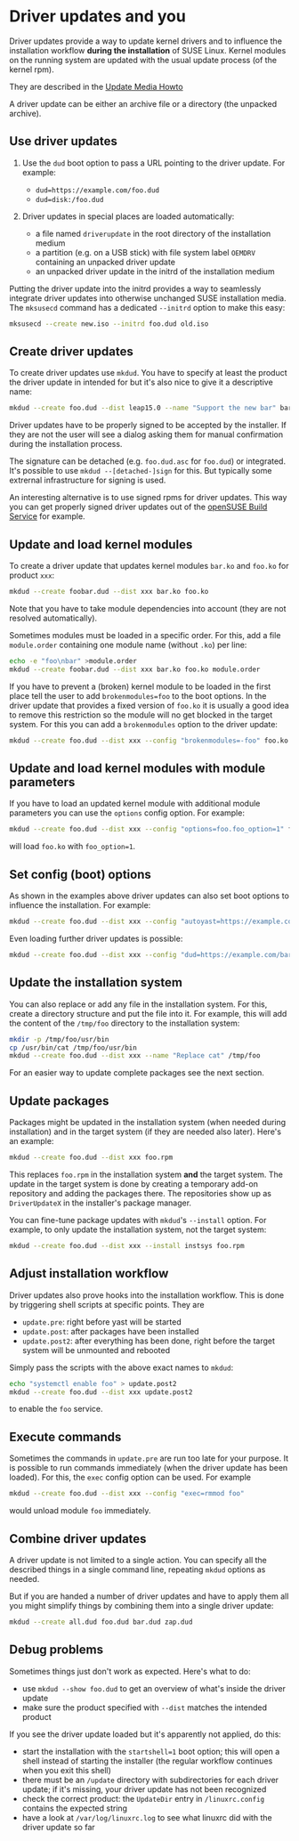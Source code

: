 # Driver updates and you

Driver updates provide a way to update kernel drivers and to influence the
installation workflow **during the installation** of SUSE Linux.
Kernel modules on the running system are updated with the usual update process (of the kernel rpm).

They are described in the [Update Media Howto](http://ftp.suse.com/pub/people/hvogel/Update-Media-HOWTO/Update-Media-HOWTO.html)

A driver update can be either an archive file or a directory (the unpacked archive).


## Use driver updates

1. Use the `dud` boot option to pass a URL pointing to the driver update. For example:

    - `dud=https://example.com/foo.dud`
    - `dud=disk:/foo.dud`

2. Driver updates in special places are loaded automatically:

    - a file named `driverupdate` in the root directory of the installation medium
    - a partition (e.g. on a USB stick) with file system label `OEMDRV` containing an unpacked driver update
    - an unpacked driver update in the initrd of the installation medium

Putting the driver update into the initrd provides a way to seamlessly integrate driver updates into otherwise
unchanged SUSE installation media. The `mksusecd` command has a dedicated `--initrd` option to make this easy:

```sh
mksusecd --create new.iso --initrd foo.dud old.iso
```


## Create driver updates

To create driver updates use `mkdud`. You have to specify at least the product the driver update in intended for but it's
also nice to give it a descriptive name:

```sh
mkdud --create foo.dud --dist leap15.0 --name "Support the new bar" bar.ko
```

Driver updates have to be properly signed to be accepted by the installer. If they are not the user will
see a dialog asking them for manual confirmation during the installation process.

The signature can be detached (e.g. `foo.dud.asc` for `foo.dud`) or integrated. It's possible to use `mkdud --[detached-]sign` for this.
But typically some extrernal infrastructure for signing is used.

An interesting alternative is to use signed rpms for driver updates. This way you can get properly signed driver updates
out of the [openSUSE Build Service](https://build.opensuse.org) for example.


## Update and load kernel modules

To create a driver update that updates kernel modules `bar.ko` and `foo.ko` for product `xxx`:

```sh
mkdud --create foobar.dud --dist xxx bar.ko foo.ko
```

Note that you have to take module dependencies into account (they are not resolved automatically).

Sometimes modules must be loaded in a specific order. For this, add a file `module.order` containing one module name (without `.ko`) per line:

```sh
echo -e "foo\nbar" >module.order
mkdud --create foobar.dud --dist xxx bar.ko foo.ko module.order
```

If you have to prevent a (broken) kernel module to be loaded in the first
place tell the user to add `brokenmodules=foo` to the boot options. In the driver update that
provides a fixed version of `foo.ko` it is usually a good idea to remove this restriction so the module
will no get blocked in the target system. For this you can add a `brokenmodules` option to the driver update:

```sh
mkdud --create foo.dud --dist xxx --config "brokenmodules=-foo" foo.ko
```


## Update and load kernel modules with module parameters

If you have to load an updated kernel module with additional module parameters you can use the `options` config option.
For example:

```sh
mkdud --create foo.dud --dist xxx --config "options=foo.foo_option=1" foo.ko
```

will load `foo.ko` with `foo_option=1`.


## Set config (boot) options

As shown in the examples above driver updates can also set boot options to influence the installation. For example:

```sh
mkdud --create foo.dud --dist xxx --config "autoyast=https://example.com/foo.xml" --config "selfupdate=0"
```

Even loading further driver updates is possible:

```sh
mkdud --create foo.dud --dist xxx --config "dud=https://example.com/bar.dud"
```


## Update the installation system

You can also replace or add any file in the installation system. For this, create a directory structure and put the file into it.
For example, this will add the content of the `/tmp/foo` directory to the installation system:

```sh
mkdir -p /tmp/foo/usr/bin
cp /usr/bin/cat /tmp/foo/usr/bin
mkdud --create foo.dud --dist xxx --name "Replace cat" /tmp/foo
```

For an easier way to update complete packages see the next section.


## Update packages

Packages might be updated in the installation system (when needed during installation) and in the target system (if they
are needed also later). Here's an example:

```sh
mkdud --create foo.dud --dist xxx foo.rpm
```

This replaces `foo.rpm` in the installation system **and** the target system. The update in the target system is done
by creating a temporary add-on repository and adding the packages there. The repositories show up as `DriverUpdateX` in
the installer's package manager.

You can fine-tune package updates with `mkdud`'s `--install` option. For example, to only update the installation system, not the
target system:

```sh
mkdud --create foo.dud --dist xxx --install instsys foo.rpm
```


## Adjust installation workflow

Driver updates also prove hooks into the installation workflow. This is done by triggering shell scripts at specific points. They are

- `update.pre`: right before yast will be started
- `update.post`: after packages have been installed
- `update.post2`: after everything has been done, right before the target system will be unmounted and rebooted

Simply pass the scripts with the above exact names to `mkdud`:

```sh
echo "systemctl enable foo" > update.post2
mkdud --create foo.dud --dist xxx update.post2
```

to enable the `foo` service.


## Execute commands

Sometimes the commands in `update.pre` are run too late for your purpose. It is possible to run commands immediately (when the driver update has
been loaded). For this, the `exec` config option can be used. For example

```sh
mkdud --create foo.dud --dist xxx --config "exec=rmmod foo"
```

would unload module `foo` immediately.


## Combine driver updates

A driver update is not limited to a single action. You can specify all the described things in a single command line, repeating `mkdud` options
as needed.

But if you are handed a number of driver updates and have to apply them all you might simplify things by combining them into a
single driver update:

```sh
mkdud --create all.dud foo.dud bar.dud zap.dud
```


## Debug problems

Sometimes things just don't work as expected. Here's what to do:

- use `mkdud --show foo.dud` to get an overview of what's inside the driver update
- make sure the product specified with `--dist` matches the intended product

If you see the driver update loaded but it's apparently not applied, do this:

- start the installation with the `startshell=1` boot option; this will open a shell instead of starting the installer (the regular
workflow continues when you exit this shell)
- there must be an `/update` directory with subdirectories for each driver update; if it's missing, your driver update has not been recognized
- check the correct product: the `UpdateDir` entry in `/linuxrc.config` contains the expected string
- have a look at `/var/log/linuxrc.log` to see what linuxrc did with the driver update so far
